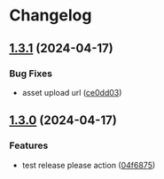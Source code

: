 # Changelog

## [1.3.1](https://github.com/pweyck/release-schedule/compare/v1.3.0...v1.3.1) (2024-04-17)


### Bug Fixes

* asset upload url ([ce0dd03](https://github.com/pweyck/release-schedule/commit/ce0dd03248caf8e548de3edb10a540216de53c15))

## [1.3.0](https://github.com/pweyck/release-schedule/compare/v1.2.0...v1.3.0) (2024-04-17)


### Features

* test release please action ([04f6875](https://github.com/pweyck/release-schedule/commit/04f6875f4366f9a8e8434918f72b8db46ada25b7))
